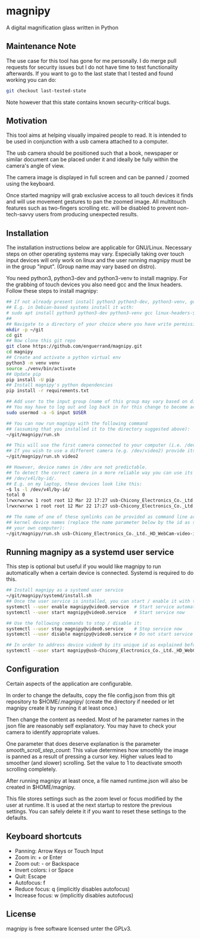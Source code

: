 # magnipy
A digital magnification glass written in Python

## Maintenance Note
The use case for this tool has gone for me personally. I do merge pull requests for security issues but I do not have time to test functionality afterwards.
If you want to go to the last state that I tested and found working you can do:
```bash
git checkout last-tested-state
```
Note however that this state contains known security-critical bugs.

## Motivation
This tool aims at helping visually impaired people to read. It is intended to be used in conjunction with a usb camera attached to a computer.

The usb camera should be positioned such that a book, newspaper or similar document can be placed under it and ideally be fully within the camera's angle of view.

The camera image is displayed in full screen and can be panned / zoomed using the keyboard.

Once started magnipy will grab exclusive access to all touch devices it finds and will use movement gestures to pan the zoomed image.
All multitouch features such as two-fingers scrolling etc. will be disabled to prevent non-tech-savvy users from producing unexpected results.

## Installation
The installation instructions below are applicable for GNU/Linux. Necessary steps on other operating systems may vary.
Especially taking over touch input devices will only work on linux and the user running magnipy must be in the group "input".
(Group name may vary based on distro).

You need python3, python3-dev and python3-venv to install magnipy.
For the grabbing of touch devices you also need gcc and the linux headers.
Follow these steps to install magnipy:

```bash
## If not already present install python3 python3-dev, python3-venv, gcc and linux headers
## E.g. in Debian-based systems install it with:
# sudo apt install python3 python3-dev python3-venv gcc linux-headers-$(uname -r)
## 
## Navigate to a directory of your choice where you have write permissions. E.g:
mkdir -p ~/git
cd git
## Now clone this git repo
git clone https://github.com/enguerrand/magnipy.git
cd magnipy
## Create and activate a python virtual env
python3 -m venv venv
source ./venv/bin/activate
## Update pip
pip install -U pip
## Install magnipy's python dependencies
pip install -r requirements.txt

## Add user to the input group (name of this group may vary based on distro)
## You may have to log out and log back in for this change to become active 
sudo usermod -a -G input $USER

## You can now run magnipy with the following command 
## (assuming that you installed it to the directory suggested above):
~/git/magnipy/run.sh

## This will use the first camera connected to your computer (i.e. /dev/video0)
## If you wish to use a different camera (e.g. /dev/video2) provide its device name as a command line argument:
~/git/magnipy/run.sh video2

## However, device names in /dev are not predictable. 
## To detect the correct camera in a more reliable way you can use its id as listed by the symlinks in 
## /dev/v4l/by-id/.
## E.g. on my laptop, these devices look like this:
~$ ls -l /dev/v4l/by-id/
total 0
lrwxrwxrwx 1 root root 12 Mar 22 17:27 usb-Chicony_Electronics_Co._Ltd._HD_WebCam-video-index0 -> ../../video0
lrwxrwxrwx 1 root root 12 Mar 22 17:27 usb-Chicony_Electronics_Co._Ltd._HD_WebCam-video-index1 -> ../../video1

## The name of one of these symlinks can be provided as command line argument to magnipy in the same way as the 
## kernel device names (replace the name parameter below by the id as shown in the output of the above command on
## your own computer):
~/git/magnipy/run.sh usb-Chicony_Electronics_Co._Ltd._HD_WebCam-video-index0
```

## Running magnipy as a systemd user service
This step is optional but useful if you would like magnipy to run automatically when a certain device is connected. 
Systemd is required to do this.
```bash
## Install magnipy as a systemd user service
~/git/magnipy/systemd/install.sh
## Once the user service is installed, you can start / enable it with the following commands:
systemctl --user enable magnipy@video0.service  # Start service automatically after login
systemctl --user start magnipy@video0.service   # Start service now

## Use the following commands to stop / disable it:
systemctl --user stop magnipy@video0.service    # Stop service now
systemctl --user disable magnipy@video0.service # Do not start service automatically at login

## In order to address device video0 by its unique id as explained before you can start/enable the service with
systemctl --user start magnipy@usb-Chicony_Electronics_Co._Ltd._HD_WebCam-video-index0.service
```
## Configuration
Certain aspects of the application are configurable.

In order to change the defaults, copy the file config.json from this git repository to $HOME/.magnipy/ (create the
directory if needed or let magnipy create it by running it at least once.)

Then change the content as needed. Most of he parameter names in the json file are reasonably self explanatory. You may have
to check your camera to identify appropriate values.  

One parameter that does deserve explanation is the parameter *smooth_scroll_step_count*: This value determines how smoothly
the image is panned as a result of pressing a cursor key. Higher values lead to smoother (and slower) scrolling.
Set the value to 1 to deactivate smooth scrolling completely.

After running magnipy at least once, a file named runtime.json will also be created in $HOME/magnipy.

This file stores settings such as the zoom level or focus modified by the user at runtime. It is used at the next
startup to restore the previous settings. You can safely delete it if you want to reset these settings to the defaults.

## Keyboard shortcuts
- Panning: Arrow Keys or Touch Input
- Zoom in: + or Enter
- Zoom out: - or Backspace
- Invert colors: i or Space
- Quit: Escape
- Autofocus: f
- Reduce focus: q (implicitly disables autofocus)
- Increase focus: w (implicitly disables autofocus)

## License
magnipy is free software licensed unter the GPLv3.
